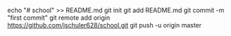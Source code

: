 echo "# school" >> README.md
git init
git add README.md
git commit -m "first commit"
git remote add origin https://github.com/jschuler628/school.git
git push -u origin master

